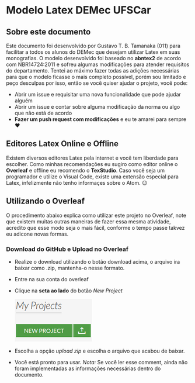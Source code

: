 # Modelo Latex DEMec UFSCar
## Sobre este documento
Este documento foi desenvolvido por Gustavo T. B. Tamanaka (011) para facilitar a todos os alunos do DEMec que desejam utilizar Latex em suas monografias. O modelo desenvolvido foi baseado no **abntex2** de acordo com NBR14724:2011 e sofreu algumas modificações para atender requisitos do departamento. Tentei ao máximo fazer todas as adições necessárias para que o modelo ficasse o mais completo possível, porém sou limitado e peço desculpas por isso, então se você quiser ajudar o projeto, você pode:
* Abrir um issue e requisitar uma nova funcionalidade que pode ajudar alguém
* Abrir um issue e contar sobre alguma modificação da norma ou algo que não está de acordo
* **Fazer um push request com modificações** e eu te amarei para sempre :heart:

## Editores Latex Online e Offline
Existem diversos editores Latex pela internet e você tem liberdade para escolher. Como minhas recomendações eu sugiro como editor online o **Overleaf** e offline eu recomendo o **TexStudio**. Caso você seja um programador e utilize o Visual Code, existe uma extensão especial para Latex, infelizmente não tenho informaçes sobre o Atom. :wink:

## Utilizando o Overleaf
O procedimento abaixo explica como utilizar este projeto no Overleaf, note que existem muitas outras maneiras de fazer essa mesma atividade, acredito que esse modo seja o mais fácil, conforme o tempo passe takvez eu adicone novas formas.
### Download do GitHub e Upload no Overleaf
 * Realize o download utilizando o botão download acima, o arquivo ira baixar como .zip, mantenha-o nesse formato. 
 * Entre na sua conta do overleaf
 * Clique na **seta ao lado** do botão *New Project*
 
      ![Imagem do upload](/Figuras/upload.png)

* Escolha a opção *upload zip* e escolha o arquivo que acabou de baixar.
* Você está pronto para usar. *Nota:* Se você ler esse comment, ainda não foram implementadas as informações necessárias dentro do documento.
  
